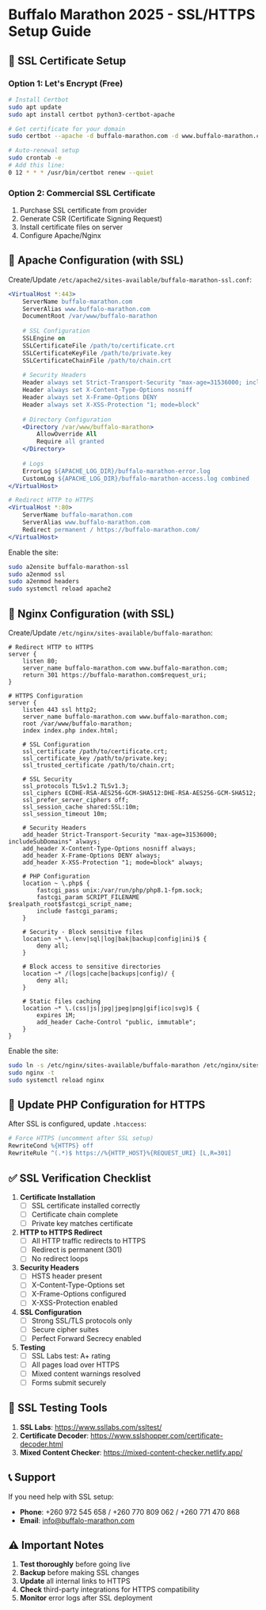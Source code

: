 # Buffalo Marathon 2025 - SSL/HTTPS Setup Guide

## 📜 SSL Certificate Setup

### Option 1: Let's Encrypt (Free)
```bash
# Install Certbot
sudo apt update
sudo apt install certbot python3-certbot-apache

# Get certificate for your domain
sudo certbot --apache -d buffalo-marathon.com -d www.buffalo-marathon.com

# Auto-renewal setup
sudo crontab -e
# Add this line:
0 12 * * * /usr/bin/certbot renew --quiet
```

### Option 2: Commercial SSL Certificate
1. Purchase SSL certificate from provider
2. Generate CSR (Certificate Signing Request)
3. Install certificate files on server
4. Configure Apache/Nginx

## 🔧 Apache Configuration (with SSL)

Create/Update `/etc/apache2/sites-available/buffalo-marathon-ssl.conf`:

```apache
<VirtualHost *:443>
    ServerName buffalo-marathon.com
    ServerAlias www.buffalo-marathon.com
    DocumentRoot /var/www/buffalo-marathon
    
    # SSL Configuration
    SSLEngine on
    SSLCertificateFile /path/to/certificate.crt
    SSLCertificateKeyFile /path/to/private.key
    SSLCertificateChainFile /path/to/chain.crt
    
    # Security Headers
    Header always set Strict-Transport-Security "max-age=31536000; includeSubDomains"
    Header always set X-Content-Type-Options nosniff
    Header always set X-Frame-Options DENY
    Header always set X-XSS-Protection "1; mode=block"
    
    # Directory Configuration
    <Directory /var/www/buffalo-marathon>
        AllowOverride All
        Require all granted
    </Directory>
    
    # Logs
    ErrorLog ${APACHE_LOG_DIR}/buffalo-marathon-error.log
    CustomLog ${APACHE_LOG_DIR}/buffalo-marathon-access.log combined
</VirtualHost>

# Redirect HTTP to HTTPS
<VirtualHost *:80>
    ServerName buffalo-marathon.com
    ServerAlias www.buffalo-marathon.com
    Redirect permanent / https://buffalo-marathon.com/
</VirtualHost>
```

Enable the site:
```bash
sudo a2ensite buffalo-marathon-ssl
sudo a2enmod ssl
sudo a2enmod headers
sudo systemctl reload apache2
```

## 🔧 Nginx Configuration (with SSL)

Create/Update `/etc/nginx/sites-available/buffalo-marathon`:

```nginx
# Redirect HTTP to HTTPS
server {
    listen 80;
    server_name buffalo-marathon.com www.buffalo-marathon.com;
    return 301 https://buffalo-marathon.com$request_uri;
}

# HTTPS Configuration
server {
    listen 443 ssl http2;
    server_name buffalo-marathon.com www.buffalo-marathon.com;
    root /var/www/buffalo-marathon;
    index index.php index.html;
    
    # SSL Configuration
    ssl_certificate /path/to/certificate.crt;
    ssl_certificate_key /path/to/private.key;
    ssl_trusted_certificate /path/to/chain.crt;
    
    # SSL Security
    ssl_protocols TLSv1.2 TLSv1.3;
    ssl_ciphers ECDHE-RSA-AES256-GCM-SHA512:DHE-RSA-AES256-GCM-SHA512;
    ssl_prefer_server_ciphers off;
    ssl_session_cache shared:SSL:10m;
    ssl_session_timeout 10m;
    
    # Security Headers
    add_header Strict-Transport-Security "max-age=31536000; includeSubDomains" always;
    add_header X-Content-Type-Options nosniff always;
    add_header X-Frame-Options DENY always;
    add_header X-XSS-Protection "1; mode=block" always;
    
    # PHP Configuration
    location ~ \.php$ {
        fastcgi_pass unix:/var/run/php/php8.1-fpm.sock;
        fastcgi_param SCRIPT_FILENAME $realpath_root$fastcgi_script_name;
        include fastcgi_params;
    }
    
    # Security - Block sensitive files
    location ~* \.(env|sql|log|bak|backup|config|ini)$ {
        deny all;
    }
    
    # Block access to sensitive directories
    location ~* /(logs|cache|backups|config)/ {
        deny all;
    }
    
    # Static files caching
    location ~* \.(css|js|jpg|jpeg|png|gif|ico|svg)$ {
        expires 1M;
        add_header Cache-Control "public, immutable";
    }
}
```

Enable the site:
```bash
sudo ln -s /etc/nginx/sites-available/buffalo-marathon /etc/nginx/sites-enabled/
sudo nginx -t
sudo systemctl reload nginx
```

## 🔧 Update PHP Configuration for HTTPS

After SSL is configured, update `.htaccess`:

```apache
# Force HTTPS (uncomment after SSL setup)
RewriteCond %{HTTPS} off
RewriteRule ^(.*)$ https://%{HTTP_HOST}%{REQUEST_URI} [L,R=301]
```

## ✅ SSL Verification Checklist

1. **Certificate Installation**
   - [ ] SSL certificate installed correctly
   - [ ] Certificate chain complete
   - [ ] Private key matches certificate

2. **HTTP to HTTPS Redirect**
   - [ ] All HTTP traffic redirects to HTTPS
   - [ ] Redirect is permanent (301)
   - [ ] No redirect loops

3. **Security Headers**
   - [ ] HSTS header present
   - [ ] X-Content-Type-Options set
   - [ ] X-Frame-Options configured
   - [ ] X-XSS-Protection enabled

4. **SSL Configuration**
   - [ ] Strong SSL/TLS protocols only
   - [ ] Secure cipher suites
   - [ ] Perfect Forward Secrecy enabled

5. **Testing**
   - [ ] SSL Labs test: A+ rating
   - [ ] All pages load over HTTPS
   - [ ] Mixed content warnings resolved
   - [ ] Forms submit securely

## 🧪 SSL Testing Tools

1. **SSL Labs**: https://www.ssllabs.com/ssltest/
2. **Certificate Decoder**: https://www.sslshopper.com/certificate-decoder.html
3. **Mixed Content Checker**: https://mixed-content-checker.netlify.app/

## 📞 Support

If you need help with SSL setup:
- **Phone**: +260 972 545 658 / +260 770 809 062 / +260 771 470 868
- **Email**: info@buffalo-marathon.com

## ⚠️ Important Notes

1. **Test thoroughly** before going live
2. **Backup** before making SSL changes
3. **Update** all internal links to HTTPS
4. **Check** third-party integrations for HTTPS compatibility
5. **Monitor** error logs after SSL deployment
